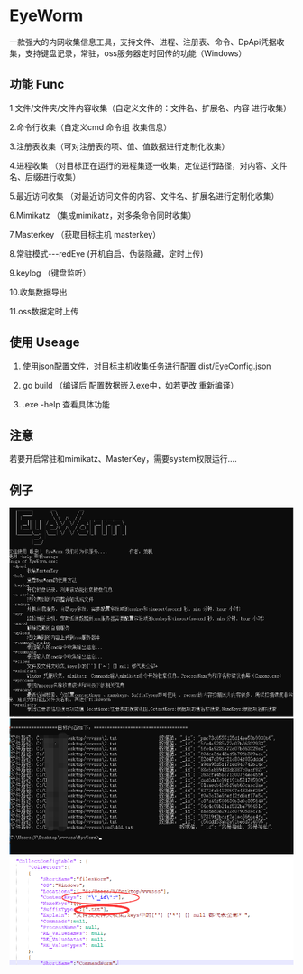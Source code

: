 # EyeWorm
一款强大的内网收集信息工具，支持文件、进程、注册表、命令、DpApi凭据收集，支持键盘记录，常驻，oss服务器定时回传的功能（Windows）
 ## 功能 Func
 1.文件/文件夹/文件内容收集（自定义文件的：文件名、扩展名、内容 进行收集）
 
 2.命令行收集（自定义cmd 命令组 收集信息）
 
 3.注册表收集（可对注册表的项、值、值数据进行定制化收集）
 
 4.进程收集 （对目标正在运行的进程集逐一收集，定位运行路径，对内容、文件名、后缀进行收集）
 
 5.最近访问收集 （对最近访问文件的内容、文件名、扩展名进行定制化收集）
 
 6.Mimikatz （集成mimikatz，对多条命令同时收集）
 
 7.Masterkey （获取目标主机 masterkey）
 
 8.常驻模式---redEye (开机自启、伪装隐藏，定时上传)
 
 9.keylog （键盘监听）
 
 10.收集数据导出
 
 11.oss数据定时上传
 
 ## 使用 Useage
 
 1. 使用json配置文件，对目标主机收集任务进行配置 dist/EyeConfig.json
 
 2. go build  （编译后 配置数据嵌入exe中，如若更改 重新编译）
 
 3.  .exe -help 查看具体功能
## 注意 
若要开启常驻和mimikatz、MasterKey，需要system权限运行....

## 例子
![RUNOOB 图标](exp1.png)
![RUNOOB 图标](exp2.png)
![RUNOOB 图标](exp3.png)
